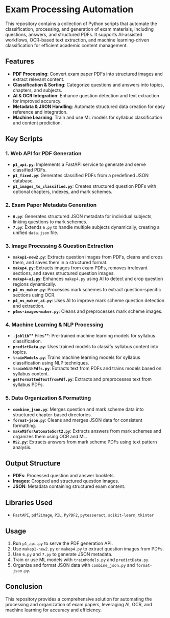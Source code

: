 # Exam Processing Automation

This repository contains a collection of Python scripts that automate the classification, processing, and generation of exam materials, including questions, answers, and structured PDFs. It supports AI-assisted workflows, OCR-based text extraction, and machine learning-driven classification for efficient academic content management.

## Features

- **PDF Processing**: Convert exam paper PDFs into structured images and extract relevant content.
- **Classification & Sorting**: Categorize questions and answers into topics, chapters, and subjects.
- **AI & OCR Integration**: Enhance question detection and text extraction for improved accuracy.
- **Metadata & JSON Handling**: Automate structured data creation for easy reference and integration.
- **Machine Learning**: Train and use ML models for syllabus classification and content prediction.

## Key Scripts

### 1. **Web API for PDF Generation**

- **`p1_api.py`**: Implements a FastAPI service to generate and serve classified PDFs.
- **`p1_fixed.py`**: Generates classified PDFs from a predefined JSON database.
- **`p1_images_to_classified.py`**: Creates structured question PDFs with optional chapters, indexes, and mark schemes.

### 2. **Exam Paper Metadata Generation**

- **`6.py`**: Generates structured JSON metadata for individual subjects, linking questions to mark schemes.
- **`7.py`**: Extends `6.py` to handle multiple subjects dynamically, creating a unified `data.json` file.

### 3. **Image Processing & Question Extraction**

- **`makep1-new2.py`**: Extracts question images from PDFs, cleans and crops them, and saves them in a structured format.
- **`makep4.py`**: Extracts images from exam PDFs, removes irrelevant sections, and saves structured question images.
- **`makep4-ai.py`**: Enhances `makep4.py` using AI to detect and crop question regions dynamically.
- **`p4_ms_maker.py`**: Processes mark schemes to extract question-specific sections using OCR.
- **`p4_ms_maker_ai.py`**: Uses AI to improve mark scheme question detection and extraction.
- **`p4ms-images-maker.py`**: Cleans and preprocesses mark scheme images.

### 4. **Machine Learning & NLP Processing**

- **`.joblib`**\*\* Files\*\*: Pre-trained machine learning models for syllabus classification.
- **`predictData.py`**: Uses trained models to classify syllabus content into topics.
- **`trainModels.py`**: Trains machine learning models for syllabus classification using NLP techniques.
- **`trainWithPdfs.py`**: Extracts text from PDFs and trains models based on syllabus content.
- **`getFormattedTextfromPdf.py`**: Extracts and preprocesses text from syllabus PDFs.

### 5. **Data Organization & Formatting**

- **`combine_json.py`**: Merges question and mark scheme data into structured chapter-based directories.
- **`format-json.py`**: Cleans and merges JSON data for consistent formatting.
- **`makeMSforAutomateSort2.py`**: Extracts answers from mark schemes and organizes them using OCR and ML.
- **`MS2.py`**: Extracts answers from mark scheme PDFs using text pattern analysis.

## Output Structure

- **PDFs**: Processed question and answer booklets.
- **Images**: Cropped and structured question images.
- **JSON**: Metadata containing structured exam content.

## Libraries Used

- `FastAPI`, `pdf2image`, `PIL`, `PyPDF2`, `pytesseract`, `scikit-learn`, `tkinter`

## Usage

1. Run `p1_api.py` to serve the PDF generation API.
2. Use `makep1-new2.py` or `makep4.py` to extract question images from PDFs.
3. Use `6.py` and `7.py` to generate JSON metadata.
4. Train or use ML models with `trainModels.py` and `predictData.py`.
5. Organize and format JSON data with `combine_json.py` and `format-json.py`.

## Conclusion

This repository provides a comprehensive solution for automating the processing and organization of exam papers, leveraging AI, OCR, and machine learning for accuracy and efficiency.
